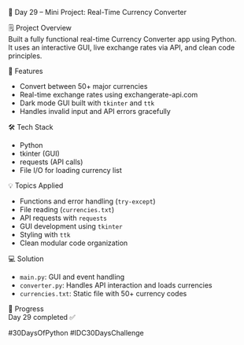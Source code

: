 📅 Day 29 – Mini Project: Real-Time Currency Converter

🗒️ Project Overview  
Built a fully functional real-time Currency Converter app using Python.  
It uses an interactive GUI, live exchange rates via API, and clean code principles.

🎯 Features
- Convert between 50+ major currencies
- Real-time exchange rates using exchangerate-api.com
- Dark mode GUI built with `tkinter` and `ttk`
- Handles invalid input and API errors gracefully

🛠️ Tech Stack
- Python
- tkinter (GUI)
- requests (API calls)
- File I/O for loading currency list

💡 Topics Applied
- Functions and error handling (`try-except`)
- File reading (`currencies.txt`)
- API requests with `requests`
- GUI development using `tkinter`
- Styling with `ttk`
- Clean modular code organization

💻 Solution
- `main.py`: GUI and event handling  
- `converter.py`: Handles API interaction and loads currencies  
- `currencies.txt`: Static file with 50+ currency codes

📌 Progress  
Day 29 completed ✅ 

#30DaysOfPython #IDC30DaysChallenge

